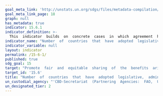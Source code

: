 ```yaml
---
goal_meta_link: 'http://unstats.un.org/sdgs/files/metadata-compilation/Metadata-Goal-15.pdf'
goal_meta_link_page: 18
graph: null
has_metadata: true
indicator: 15.6.1
indicator_definition: >-
  This  indicator  builds  on  concrete  cases  in  which  agreement  has  been  reached  on  the  transfer  of  genetic  resources  between  the  resource  provider  and  the  resource  recipient,  including  on  how  benefits  arising  from  the  use  of  the  genetic  resources  will  be  shared.  Parties  to  the  Nagoya  Protocol  on  Access  to  Genetic  Resources  and  the  Fair  and  Equitable  Sharing  of  Benefits  Arising  from  their  Utilization  to  the  Convention  on  Biological  Diversity  (Nagoya  Protocol)  that  subject  access  to  genetic  resources  to  prior  informed  consent  are  obliged  under  Article  6  (3)e  of  the  Nagoya  Protocol  to  issue  a  "permit  or  its  equivalent  as  evidence  of  the  decision  to  grant  prior  informed  consent  and  of  the  establishment  of  mutually  agreed  terms."  The  ABS  Clearinghouse  will  make  permits  available  online:  https://absch.cbd.int/.  The  Standard  Material  Transfer  Agreement  (SMTA)  is  a  mandatory  contract  that  Parties  to  the  International  Treaty  on  Plant  Genetic  Resources  for  Food  and  Agriculture  (International  Treaty)  have  agreed  to  use  whenever  plant  genetic  resources  falling  under  the  Treatys  Access  and  Benefit-sharing  mechanism  are  made  available.  The  SMTA  defines  the  conditions  of  use  of  the  plant  genetic  resources  as  well  as  the  benefitsharing  conditions.  According  to  the  SMTA  providers  shall  inform  the  Governing  Body  about  the  Standard  Material  Transfer  Agreements  entered  into.  In  addition,  recipients  who  transfer  resources  received  under  a  SMTA  to  third  parties  shall  do  so  under  the  terms  and  conditions  of  the  SMTA  and  shall  notify  the  Governing  Body.  SMTAs  are  stored  in  the  Data  Store  of  the  International  Treaty.  As  of  21  August  2015,  the  Data  Store  has  recorded  34,898  SMTAs  from  providers  located  in  30  countries,  distributing  material  to  recipients  based  in  172  countries.  (https://mls.planttreaty.org/itt/index.php?r=stats/pubStats).  It  should  be  noted  that  the  number  of  permits  or  their  equivalents  and  the  number  of  SMTAs  does  not  necessarily  equal  the  number  of  samples/  accessions  made  available.  Many  permits/  SMTAs  cover  a  large  number  of  samples/  accessions.
indicator_name: "Number  of  countries  that  have  adopted  legislative,  administrative  and  policy  frameworks  to  ensure  fair  and  equitable  sharing  of  benefits"
indicator_variable: null
layout: indicator
permalink: /15-6-1/
published: true  
sdg_goal: 15
target: "Promote  fair  and  equitable  sharing  of  the  benefits  arising  from  the  utilization  of  genetic  resources  and  promote  appropriate  access  to  such  resources,  as  internationally  agreed"
target_id: '15.6'
title: "Number  of  countries  that  have  adopted  legislative,  administrative  and  policy  frameworks  to  ensure  fair  and  equitable  sharing  of  benefits"
un_custodial_agency: "'CBD-Secretariat  (Partnering  Agencies:  FAO,  UNEP)'"
un_designated_tier: 2
---
```

